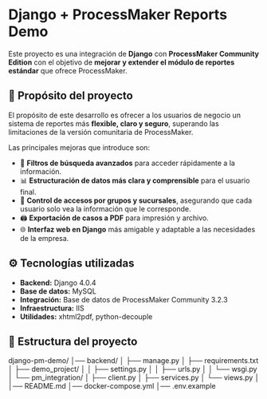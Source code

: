 # Django + ProcessMaker Reports Demo

Este proyecto es una integración de **Django** con **ProcessMaker Community Edition** con el objetivo de **mejorar y extender el módulo de reportes estándar** que ofrece ProcessMaker.

## 🚀 Propósito del proyecto

El propósito de este desarrollo es ofrecer a los usuarios de negocio un sistema de reportes más **flexible, claro y seguro**, superando las limitaciones de la versión comunitaria de ProcessMaker.  

Las principales mejoras que introduce son:

- 🔎 **Filtros de búsqueda avanzados** para acceder rápidamente a la información.
- 📊 **Estructuración de datos más clara y comprensible** para el usuario final.
- 👥 **Control de accesos por grupos y sucursales**, asegurando que cada usuario solo vea la información que le corresponde.
- 🖨️ **Exportación de casos a PDF** para impresión y archivo.
- 🌐 **Interfaz web en Django** más amigable y adaptable a las necesidades de la empresa.

## ⚙️ Tecnologías utilizadas

- **Backend:** Django 4.0.4
- **Base de datos:** MySQL
- **Integración:** Base de datos de ProcessMaker Community 3.2.3
- **Infraestructura:** IIS  
- **Utilidades:** xhtml2pdf, python-decouple 

## 📂 Estructura del proyecto

django-pm-demo/
│── backend/
│ ├── manage.py
│ ├── requirements.txt
│ ├── demo_project/
│ │ ├── settings.py
│ │ ├── urls.py
│ │ └── wsgi.py
│ └── pm_integration/
│ ├── client.py
│ ├── services.py
│ └── views.py
│
│── README.md
│── docker-compose.yml
│── .env.example